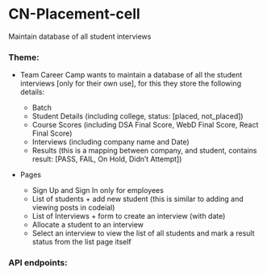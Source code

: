 # CN-Placement-cell
Maintain database of all student interviews


### Theme: ###

- Team Career Camp wants to maintain a database of all the student interviews [only for their own
  use], for this they store the following details:
  - Batch
  - Student Details (including college, status: [placed, not_placed])
  - Course Scores (including DSA Final Score, WebD Final Score, React Final Score)
  - Interviews (including company name and Date)
  - Results (this is a mapping between company, and student, contains result: [PASS, FAIL, On
  Hold, Didn’t Attempt])

- Pages
  - Sign Up and Sign In only for employees
  - List of students + add new student (this is similar to adding and viewing posts in codeial)
  - List of Interviews + form to create an interview (with date)
  - Allocate a student to an interview
  - Select an interview to view the list of all students and mark a result status from the list
page itself


### API endpoints: ###


